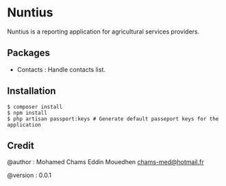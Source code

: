 # Nuntius

Nuntius is a reporting application for agricultural services providers.

## Packages

* Contacts : Handle contacts list.

## Installation

```
$ composer install
$ npm install
$ php artisan passport:keys # Generate default passeport keys for the application
```
## Credit

@author : Mohamed Chams Eddin Mouedhen <chams-med@hotmail.fr>

@version : 0.0.1

